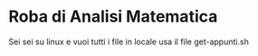 # Roba di Analisi Matematica

Sei sei su linux e vuoi tutti i file in locale usa il file get-appunti.sh
